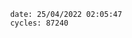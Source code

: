 

                date: 25/04/2022 02:05:47
                cycles: 87240

                         